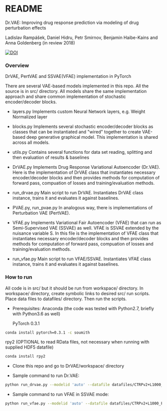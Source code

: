 # README #
Dr.VAE: Improving drug response prediction via modeling of drug perturbation effects

Ladislav Rampášek, Daniel Hidru, Petr Smirnov, Benjamin Haibe-Kains and Anna Goldenberg (in review 2018)

[![DOI](https://zenodo.org/badge/134617808.svg)](https://zenodo.org/badge/latestdoi/134617808)

### Overview ###

DrVAE, PertVAE and SSVAE(VFAE) implementation in PyTorch

There are several VAE-based models implemented in this repo. All the source is in src/ directory. All models share the same implementation approach and share common implementation of stochastic encoder/decoder blocks.

* layers.py
Implements custom Neural Network layers, e.g. Weight Normalized layer

* blocks.py
Implements several stochastic encoder/decoder blocks as classes that can be instantiated and "wired" together to create VAE-based deep generative graphical model. This implementation is shared across all models.

* utils.py
Contains several functions for data set reading, splitting and then evaluation of results & baselines

* DrVAE.py
Implements Drug Response Variational Autoencoder (Dr.VAE). Here is the implementation of DrVAE class that instantiates necessary encoder/decoder blocks and then provides methods for computation of forward pass, compuation of losses and training/evaluation methods. 

* run\_drvae.py
Main script to run DrVAE. Instantiates DrVAE class instance, trains it and evaluates it against baselines.

* PVAE.py, run\_pvae.py
In analogous way, there is implementations of Perturbation VAE (PertVAE).

* VFAE.py
Implements Variational Fair Autoencoder (VFAE) that can run as Semi-Supervised VAE (SSVAE) as well. VFAE is SSVAE extended by the nuisance variable S. In this file is the implementation of VFAE class that instantiates necessary encoder/decoder blocks and then provides methods for computation of forward pass, compuation of losses and training/evaluation methods. 

* run\_vfae.py
Main script to run VFAE/SSVAE. Instantiates VFAE class instance, trains it and evaluates it against baselines.

### How to run ###

All code is in src/ but it should be run from workspace/ directory. In workspace/ directory, create symbolic links to desired src/ run scripts. Place data files to datafiles/ directory. Then run the scripts.

* Prerequisites:
   Anaconda (the code was tested with Python2.7, briefly with Python3.6 as well)

   PyTorch 0.3.1
```bash
conda install pytorch=0.3.1 -c soumith
```

   rpy2 (OPTIONAL to read RData files, not necessary when running with supplied HDF5 datafile)
```bash
conda install rpy2 
```

* Clone this repo and go to DrVAE/workspace/ directory

* Sample command to run Dr.VAE:
```bash
python run_drvae.py --modelid 'auto' --datafile datafiles/CTRPv2+L1000_FDAdrugs6h_v2.1.h5 --drug 'bortezomib' --stopearly --L 2 --yloss-rate 1 --fold 1 --dim-z1 100 --dim-z3 100 --enc-z1 800 --dec-x 600 --enc-z3 200 --dec-z1 200 --train-w-noise --batch-size 150 --rseed 123
```

* Sample command to run VFAE in SSVAE mode:
```bash
python run_vfae.py --modelid 'auto' --datafile datafiles/CTRPv2+L1000_FDAdrugs6h_v2.1.h5 --drug 'bortezomib' --stopearly --L 2 --yloss-rate 1 --fold 1 --dim-z1 100 --dim-z2 100 --enc-z1 800 --dec-x 600 --enc-z2 200 --dec-z1 200 --alldata --batch-size 150 --rseed 123
```

